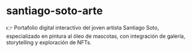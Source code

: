 # santiago-soto-arte
👉 Portafolio digital interactivo del joven artista Santiago Soto, especializado en pintura al óleo de mascotas, con integración de galería, storytelling y exploración de NFTs.
